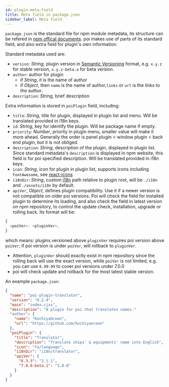 ```yaml
---
id: plugin-meta-field
title: Meta field in package.json
sidebar_label: Meta field
---
```


`package.json` is the standard file for npm module metadata, its structure can be refered in [npm offical documents](https://docs.npmjs.com/files/package.json). poi makes use of parts of its standard field, and also extra field for plugin's own information.

Standard metadata used are:

* `version`: _String_, plugin version in [Semantic Versioning](http://semver.org/) format, e.g. `x.y.z` for stable version, `x.y.z-beta.a` for beta version.
* `author`: author for plugin
  * if _String_, it is the name of author
  * if _Object_, then `name` is the name of author,`links` or `url` is the links to the author.
* `description`: _String_, brief description

Extra information is stored in `poiPlugin` field, including:

* `title`: _String_, title for plugin, displayed in plugin list and menu. Will be translated provided in i18n keys.
* `id`: _String_, key for identify the plugin. Will be package name if empty.
* `priority`: _Number_, priority in plugin menu, smaller value will make it more ahead. Generally the order is panel plugin < window plugin < back end plugin, but it is not obliged.
* `description`: _String_, description of the plugin, displayed in plugin list. Since standard metadata's `description` is displayed in npm website, this field is for poi specified description. Will be translated provided in i18n keys.
* `icon`: _String_, icon for plugin in plugin list, supports icons including `FontAwesome`, see [react-icons](https://www.npmjs.com/package/react-icons)
* `i18nDir`: _String_, custom [i18n](https://github.com/jeresig/i18n-node-2) path relative to plugin root, will be `./i18n` and `./assets/i18n` by default.
* `apiVer`, _Object_, defines plugin compatibility. Use it if a newer version is not compatible on older poi versions. Poi will check the field for installed plugin to determine its loading, and also check the field in latest version on npm repository, to control the update check, installation, upgrade or rolling back. Its format will be:

```javascript
{
  <poiVer>: <pluginVer>,
}
```

which means: plugins versioned above `pluginVer` requires poi version above `poiVer`; if poi version is under `poiVer`, will rollback to `pluginVer`.

* Attention, `pluginVer` should exactly exist in npm repository since the rolling back will use the exact version, while `poiVer` is not limited, e.g. you can use `6.99.99` to cover poi versions under 7.0.0
* poi will check update and rollback for the most latest stable version.

An example `package.json`:

```json
{
  "name": "poi-plugin-translator",
  "version": "0.2.4",
  "main": "index.cjsx",
  "description": "A plugin for poi that translates names."
  "author": {
    "name": "KochiyaOcean",
    "url": "https://github.com/kochiyaocean"
  },
  "poiPlugin": {
    "title": "Translator",
    "description": "Translate ships' & equipments' name into English",
    "icon": "fa/language",
    "i18nDir": "i18n/translator",
    "apiVer": {
      "6.3.3": "2.1.1",
      "7.0.0-beta.1": "3.0.0"
    }
  }
}
```
